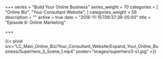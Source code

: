 +++
series = "Build Your Online Business"
series_weight = 70
categories = [
  "Online Biz",
  "Your Consultant Website",
]
categories_weight = 56
description = ""
active = true
date = "2016-11-15T09:37:39-05:00"
title = "Episode 6: Online Marketing"

+++

{{< plvid src="LC_Main_Online_Biz/Your_Consultant_Website/Expand_Your_Online_Business/Superhero_3_Scene_1.mp4" poster="images/superhero3-s1.jpg" >}}
